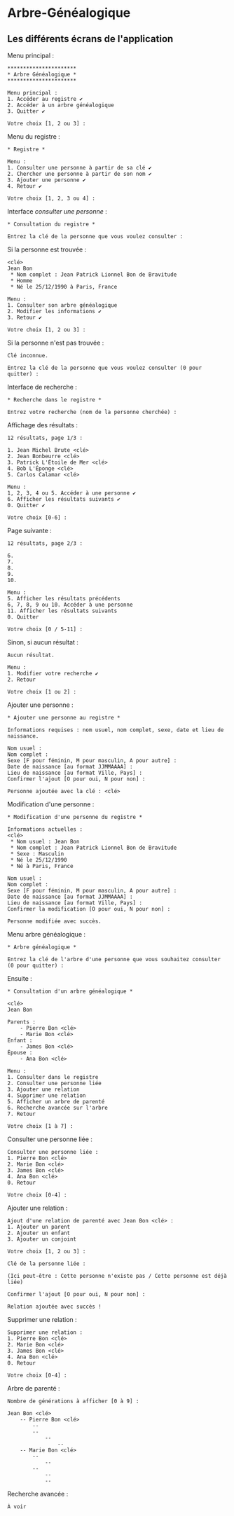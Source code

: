 # Arbre-Généalogique

## Les différents écrans de l'application

Menu principal :

```console
**********************
* Arbre Généalogique *
**********************

Menu principal :
1. Accéder au registre ✔
2. Accéder à un arbre généalogique
3. Quitter ✔

Votre choix [1, 2 ou 3] : 
```

Menu du registre :

```console
* Registre *

Menu :
1. Consulter une personne à partir de sa clé ✔
2. Chercher une personne à partir de son nom ✔
3. Ajouter une personne ✔
4. Retour ✔

Votre choix [1, 2, 3 ou 4] : 
```

Interface *consulter une personne* :

```console
* Consultation du registre *

Entrez la clé de la personne que vous voulez consulter : 
```

Si la personne est trouvée :

```console
<clé>
Jean Bon
 * Nom complet : Jean Patrick Lionnel Bon de Bravitude
 * Homme
 * Né le 25/12/1990 à Paris, France

Menu :
1. Consulter son arbre généalogique
2. Modifier les informations ✔
3. Retour ✔

Votre choix [1, 2 ou 3] : 
```

Si la personne n'est pas trouvée :

```console
Clé inconnue.

Entrez la clé de la personne que vous voulez consulter (0 pour quitter) : 
```

Interface de recherche :

```console
* Recherche dans le registre *

Entrez votre recherche (nom de la personne cherchée) :
```

Affichage des résultats :

```console
12 résultats, page 1/3 :

1. Jean Michel Brute <clé>
2. Jean Bonbeurre <clé>
3. Patrick L'Étoile de Mer <clé>
4. Bob L'Éponge <clé>
5. Carlos Calamar <clé>

Menu :
1, 2, 3, 4 ou 5. Accéder à une personne ✔
6. Afficher les résultats suivants ✔
0. Quitter ✔

Votre choix [0-6] : 
```

Page suivante :

```console
12 résultats, page 2/3 :

6.
7.
8.
9.
10.

Menu :
5. Afficher les résultats précédents
6, 7, 8, 9 ou 10. Accéder à une personne
11. Afficher les résultats suivants
0. Quitter

Votre choix [0 / 5-11] : 
```

Sinon, si aucun résultat :

```console
Aucun résultat.

Menu :
1. Modifier votre recherche ✔
2. Retour

Votre choix [1 ou 2] : 
```

Ajouter une personne :

```console
* Ajouter une personne au registre *

Informations requises : nom usuel, nom complet, sexe, date et lieu de naissance.

Nom usuel : 
Nom complet : 
Sexe [F pour féminin, M pour masculin, A pour autre] : 
Date de naissance [au format JJMMAAAA] : 
Lieu de naissance [au format Ville, Pays] : 
Confirmer l'ajout [O pour oui, N pour non] :

Personne ajoutée avec la clé : <clé>
```

Modification d'une personne :

```console
* Modification d'une personne du registre *

Informations actuelles :
<clé>
 * Nom usuel : Jean Bon
 * Nom complet : Jean Patrick Lionnel Bon de Bravitude
 * Sexe : Masculin
 * Né le 25/12/1990
 * Né à Paris, France

Nom usuel : 
Nom complet : 
Sexe [F pour féminin, M pour masculin, A pour autre] : 
Date de naissance [au format JJMMAAAA] : 
Lieu de naissance [au format Ville, Pays] : 
Confirmer la modification [O pour oui, N pour non] :

Personne modifiée avec succès.
```

Menu arbre généalogique :

```console
* Arbre généalogique *

Entrez la clé de l'arbre d'une personne que vous souhaitez consulter
(0 pour quitter) :
```

Ensuite :

```console
* Consultation d'un arbre généalogique *

<clé>
Jean Bon

Parents :
    - Pierre Bon <clé>
    - Marie Bon <clé>
Enfant :
    - James Bon <clé>
Épouse :
    - Ana Bon <clé>

Menu :
1. Consulter dans le registre
2. Consulter une personne liée
3. Ajouter une relation
4. Supprimer une relation
5. Afficher un arbre de parenté
6. Recherche avancée sur l'arbre
7. Retour

Votre choix [1 à 7] :
```

Consulter une personne liée :

```console
Consulter une personne liée :
1. Pierre Bon <clé>
2. Marie Bon <clé>
3. James Bon <clé>
4. Ana Bon <clé>
0. Retour

Votre choix [0-4] :
```



Ajouter une relation :

```console
Ajout d'une relation de parenté avec Jean Bon <clé> :
1. Ajouter un parent
2. Ajouter un enfant
3. Ajouter un conjoint

Votre choix [1, 2 ou 3] :

Clé de la personne liée :

(Ici peut-être : Cette personne n'existe pas / Cette personne est déjà liée)

Confirmer l'ajout [O pour oui, N pour non] :

Relation ajoutée avec succès !
```

Supprimer une relation :

```console
Supprimer une relation :
1. Pierre Bon <clé>
2. Marie Bon <clé>
3. James Bon <clé>
4. Ana Bon <clé>
0. Retour

Votre choix [0-4] :
```

Arbre de parenté :

```console
Nombre de générations à afficher [0 à 9] : 

Jean Bon <clé>
    -- Pierre Bon <clé>
        --
        --
            --
                --
    -- Marie Bon <clé>
        --
            --
        --
            --
            --
```

Recherche avancée :

```console
À voir
```


